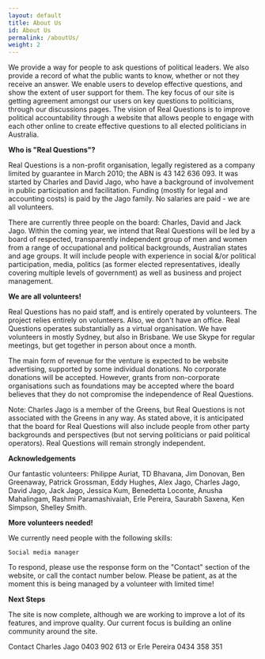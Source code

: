 ```yaml
---
layout: default
title: About Us
id: About Us
permalink: /aboutUs/
weight: 2
---
```


We provide a way for people to ask questions of political leaders. We also provide a record of what the public wants to know, whether or not they receive an answer. We enable users to develop effective questions, and show the extent of user support for them. The key focus of our site is getting agreement amongst our users on key questions to politicians, through our discussions pages.
The vision of Real Questions is to improve political accountability through a website that allows people to engage with each other online to create effective questions to all elected politicians in Australia.

**Who is "Real Questions"?**

Real Questions is a non-profit organisation, legally registered as a company limited by guarantee in March 2010; the ABN is 43 142 636 093. It was started by Charles and David Jago, who have a background of involvement in public participation and facilitation. Funding (mostly for legal and accounting costs) is paid by the Jago family. No salaries are paid - we are all volunteers.

There are currently three people on the board: Charles, David and Jack Jago. Within the coming year, we intend that Real Questions will be led by a board of respected, transparently independent group of men and women from a range of occupational and political backgrounds, Australian states and age groups. It will include people with experience in social &/or political participation, media, politics (as former elected representatives, ideally covering multiple levels of government) as well as business and project management.

**We are all volunteers!**

Real Questions has no paid staff, and is entirely operated by volunteers. The project relies entirely on volunteers. Also, we don't have an office. Real Questions operates substantially as a virtual organisation. We have volunteers in mostly Sydney, but also in Brisbane. We use Skype for regular meetings, but get together in person about once a month.

The main form of revenue for the venture is expected to be website advertising, supported by some individual donations. No corporate donations will be accepted. However, grants from non-corporate organisations such as foundations may be accepted where the board believes that they do not compromise the independence of Real Questions.

Note: Charles Jago is a member of the Greens, but Real Questions is not associated with the Greens in any way. As stated above, it is anticipated that the board for Real Questions will also include people from other party backgrounds and perspectives (but not serving politicians or paid political operators). Real Questions will remain strongly independent.

**Acknowledgements**

Our fantastic volunteers: Philippe Auriat, TD Bhavana, Jim Donovan, Ben Greenaway, Patrick Grossman, Eddy Hughes, Alex Jago, Charles Jago, David Jago, Jack Jago, Jessica Kum, Benedetta Loconte, Anusha Mahalingam, Rashmi Paramashivaiah, Erle Pereira, Saurabh Saxena, Ken Simpson, Shelley Smith.

**More volunteers needed!**

We currently need people with the following skills:

    Social media manager

To respond, please use the response form on the "Contact" section of the website, or call the contact number below. Please be patient, as at the moment this is being managed by a volunteer with limited time!

**Next Steps**

The site is now complete, although we are working to improve a lot of its features, and improve quality. Our current focus is building an online community around the site.

Contact
Charles Jago 0403 902 613  or  Erle Pereira 0434 358 351
